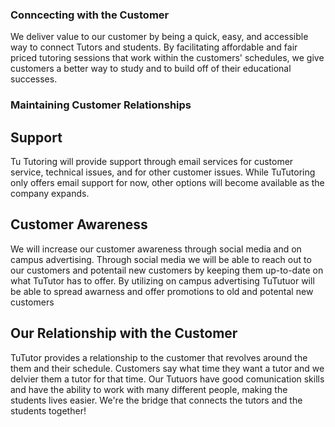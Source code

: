 ### Conncecting with the Customer

We deliver value to our customer by being a quick, easy, and accessible way to connect Tutors and students. By facilitating affordable and fair priced tutoring sessions that work within the customers' schedules, we give customers a better way to study and to build off of their educational successes.

### Maintaining Customer Relationships


## Support

Tu Tutoring will provide support through email services for customer service, 
technical issues, and for other customer issues. While TuTutoring only offers
email support for now, other options will become available as the company
expands.

## Customer Awareness

We will increase our customer awareness through social media and on campus advertising. Through social media we will be able to reach out to our customers and potentail new customers by keeping them up-to-date on what TuTutor has to offer. By utilizing on campus advertising TuTutuor will be able to spread awarness and offer promotions to old and potental new customers 

## Our Relationship with the Customer

TuTutor provides a relationship to the customer that revolves around the them and their schedule. Customers say what time they want a tutor and we delvier them a tutor for that time. Our Tutuors have good comunication skills and have the ability to work with many different people, making the students lives easier. We're the bridge that connects the tutors and the students together!
